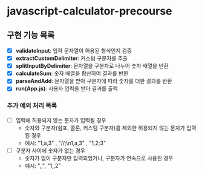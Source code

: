 # javascript-calculator-precourse

## 구현 기능 목록

- [x] **validateInput**: 입력 문자열이 허용된 형식인지 검증
- [x] **extractCustomDelimiter**: 커스텀 구분자를 추출
- [x] **splitInputByDelimiter**: 문자열을 구분자로 나누어 숫자 배열을 반환
- [x] **calculateSum**: 숫자 배열을 합산하여 결과를 반환
- [x] **parseAndAdd**: 문자열을 받아 구분자에 따라 숫자를 더한 결과를 반환
- [x] **run(App.js)**: 사용자 입력을 받아 결과를 출력

### 추가 예외 처리 목록

- [ ] 입력에 허용되지 않는 문자가 입력될 경우
  - 숫자와 구분자(쉼표, 콜론, 커스텀 구분자)를 제외한 허용되지 않는 문자가 입력된 경우
  - 예시: "1,a,3" , "//;\n1,a,3" , "1,2;3"
- [ ] 구분자 사이에 숫자가 없는 경우
  - 숫자가 없이 구분자만 입력되었거나, 구분자가 연속으로 사용된 경우
  - 예시: ",,", "1,,2"
